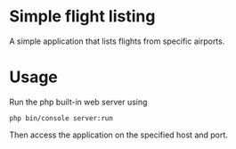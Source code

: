 Simple flight listing
=====================

A simple application that lists flights from specific airports.

Usage
=====

Run the php built-in web server using
```
php bin/console server:run
```
Then access the application on the specified host and port.